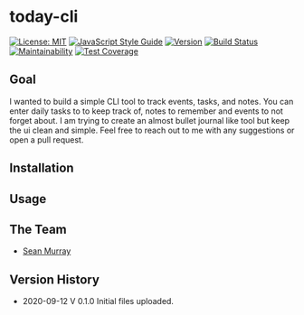 # today-cli

[![License: MIT](https://img.shields.io/badge/License-MIT-brightgreen.svg)](https://github.com/bus-jam/chapp-client/blob/staging/license)
[![JavaScript Style Guide](https://img.shields.io/badge/code_style-standard-brightgreen.svg)](https://standardjs.com)
[![Version](https://img.shields.io/badge/Version-0.1.0-brightgreen.svg)](https://github.com/seanjmurray/today-cli#readme)
[![Build Status](https://travis-ci.com/seanjmurray/today-cli.svg?branch=master)](https://travis-ci.com/seanjmurray/today-cli)
[![Maintainability](https://api.codeclimate.com/v1/badges/808ddc04b1057e4828d9/maintainability)](https://codeclimate.com/github/seanjmurray/today-cli/maintainability)
[![Test Coverage](https://api.codeclimate.com/v1/badges/808ddc04b1057e4828d9/test_coverage)](https://codeclimate.com/github/seanjmurray/today-cli/test_coverage)

## Goal

I wanted to build a simple CLI tool to track events, tasks, and notes. You can enter daily tasks to to keep track of, notes to remember and events to not forget about. I am trying to create an almost bullet journal like tool but keep the ui clean and simple. Feel free to reach out to me with any suggestions or open a pull request.

## Installation

## Usage

## The Team

* [Sean Murray](https://github.com/seanjmurray)

## Version History

* 2020-09-12 V 0.1.0 Initial files uploaded.
